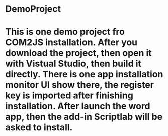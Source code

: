 # DemoProject
# This is one demo project fro COM2JS installation. After you download the project, then open it with Vistual Studio, then build it directly. There is one app installation monitor UI show there, the register key is imported after finishing installation. After launch the word app, then the add-in Scriptlab will be asked to install.

